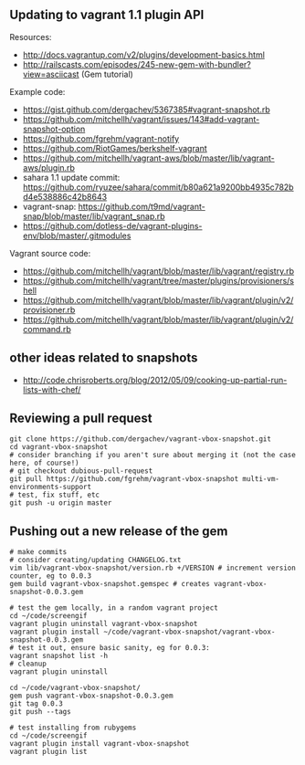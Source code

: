 ## Updating to vagrant 1.1 plugin API

Resources:

* http://docs.vagrantup.com/v2/plugins/development-basics.html
* http://railscasts.com/episodes/245-new-gem-with-bundler?view=asciicast (Gem tutorial)

Example code:

* https://gist.github.com/dergachev/5367385#vagrant-snapshot.rb
* https://github.com/mitchellh/vagrant/issues/143#add-vagrant-snapshot-option
* https://github.com/fgrehm/vagrant-notify
* https://github.com/RiotGames/berkshelf-vagrant
* https://github.com/mitchellh/vagrant-aws/blob/master/lib/vagrant-aws/plugin.rb
* sahara 1.1 update commit: https://github.com/ryuzee/sahara/commit/b80a621a9200bb4935c782bd4e538886c42b8643
* vagrant-snap: https://github.com/t9md/vagrant-snap/blob/master/lib/vagrant_snap.rb
* https://github.com/dotless-de/vagrant-plugins-env/blob/master/.gitmodules

Vagrant source code:

* https://github.com/mitchellh/vagrant/blob/master/lib/vagrant/registry.rb
* https://github.com/mitchellh/vagrant/tree/master/plugins/provisioners/shell
* https://github.com/mitchellh/vagrant/blob/master/lib/vagrant/plugin/v2/provisioner.rb
* https://github.com/mitchellh/vagrant/blob/master/lib/vagrant/plugin/v2/command.rb

## other ideas related to snapshots

* http://code.chrisroberts.org/blog/2012/05/09/cooking-up-partial-run-lists-with-chef/

## Reviewing a pull request

```
git clone https://github.com/dergachev/vagrant-vbox-snapshot.git
cd vagrant-vbox-snapshot
# consider branching if you aren't sure about merging it (not the case here, of course!)
# git checkout dubious-pull-request
git pull https://github.com/fgrehm/vagrant-vbox-snapshot multi-vm-environments-support
# test, fix stuff, etc
git push -u origin master
```

## Pushing out a new release of the gem

```
# make commits
# consider creating/updating CHANGELOG.txt
vim lib/vagrant-vbox-snapshot/version.rb +/VERSION # increment version counter, eg to 0.0.3
gem build vagrant-vbox-snapshot.gemspec # creates vagrant-vbox-snapshot-0.0.3.gem

# test the gem locally, in a random vagrant project
cd ~/code/screengif
vagrant plugin uninstall vagrant-vbox-snapshot
vagrant plugin install ~/code/vagrant-vbox-snapshot/vagrant-vbox-snapshot-0.0.3.gem
# test it out, ensure basic sanity, eg for 0.0.3:
vagrant snapshot list -h
# cleanup
vagrant plugin uninstall

cd ~/code/vagrant-vbox-snapshot/
gem push vagrant-vbox-snapshot-0.0.3.gem
git tag 0.0.3
git push --tags

# test installing from rubygems
cd ~/code/screengif
vagrant plugin install vagrant-vbox-snapshot
vagrant plugin list
```
